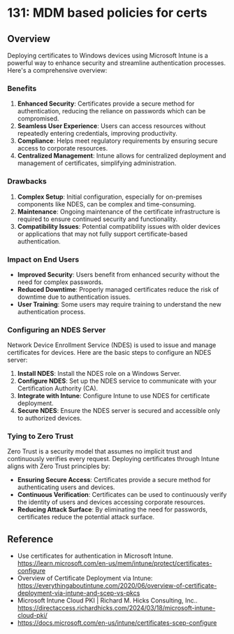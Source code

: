 # 131: MDM based policies for certs

## Overview
Deploying certificates to Windows devices using Microsoft Intune is a powerful way to enhance security and streamline authentication processes. Here's a comprehensive overview:

### Benefits
1. **Enhanced Security**: Certificates provide a secure method for authentication, reducing the reliance on passwords which can be compromised.
2. **Seamless User Experience**: Users can access resources without repeatedly entering credentials, improving productivity.
3. **Compliance**: Helps meet regulatory requirements by ensuring secure access to corporate resources.
4. **Centralized Management**: Intune allows for centralized deployment and management of certificates, simplifying administration.

### Drawbacks
1. **Complex Setup**: Initial configuration, especially for on-premises components like NDES, can be complex and time-consuming.
2. **Maintenance**: Ongoing maintenance of the certificate infrastructure is required to ensure continued security and functionality.
3. **Compatibility Issues**: Potential compatibility issues with older devices or applications that may not fully support certificate-based authentication.

### Impact on End Users
- **Improved Security**: Users benefit from enhanced security without the need for complex passwords.
- **Reduced Downtime**: Properly managed certificates reduce the risk of downtime due to authentication issues.
- **User Training**: Some users may require training to understand the new authentication process.

### Configuring an NDES Server
Network Device Enrollment Service (NDES) is used to issue and manage certificates for devices. Here are the basic steps to configure an NDES server:
1. **Install NDES**: Install the NDES role on a Windows Server.
2. **Configure NDES**: Set up the NDES service to communicate with your Certification Authority (CA).
3. **Integrate with Intune**: Configure Intune to use NDES for certificate deployment.
4. **Secure NDES**: Ensure the NDES server is secured and accessible only to authorized devices.

### Tying to Zero Trust
Zero Trust is a security model that assumes no implicit trust and continuously verifies every request. Deploying certificates through Intune aligns with Zero Trust principles by:
- **Ensuring Secure Access**: Certificates provide a secure method for authenticating users and devices.
- **Continuous Verification**: Certificates can be used to continuously verify the identity of users and devices accessing corporate resources.
- **Reducing Attack Surface**: By eliminating the need for passwords, certificates reduce the potential attack surface.

## Reference

* Use certificates for authentication in Microsoft Intune. https://learn.microsoft.com/en-us/mem/intune/protect/certificates-configure
* Overview of Certificate Deployment via Intune: https://everythingaboutintune.com/2020/06/overview-of-certificate-deployment-via-intune-and-scep-vs-pkcs
* Microsoft Intune Cloud PKI | Richard M. Hicks Consulting, Inc.. https://directaccess.richardhicks.com/2024/03/18/microsoft-intune-cloud-pki/
* https://docs.microsoft.com/en-us/intune/certificates-scep-configure

